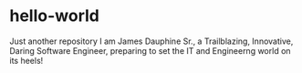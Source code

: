 # hello-world
Just another repository
I am James Dauphine Sr., a Trailblazing, Innovative, Daring Software Engineer, preparing to set the IT and Engineerng world on its heels!

